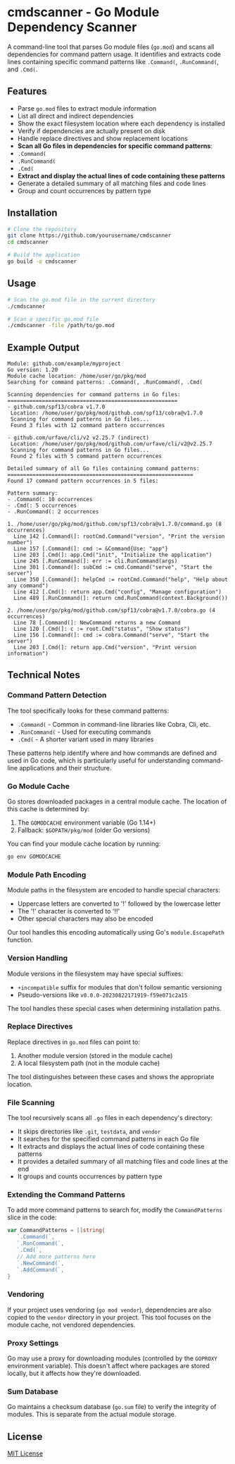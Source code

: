# cmdscanner - Go Module Dependency Scanner

A command-line tool that parses Go module files (`go.mod`) and scans all dependencies for command pattern usage. It identifies and extracts code lines containing specific command patterns like `.Command(`, `.RunCommand(`, and `.Cmd(`.

## Features

- Parse `go.mod` files to extract module information
- List all direct and indirect dependencies
- Show the exact filesystem location where each dependency is installed
- Verify if dependencies are actually present on disk
- Handle replace directives and show replacement locations
- **Scan all Go files in dependencies for specific command patterns**:
 - `.Command(`
 - `.RunCommand(`
 - `.Cmd(`
- **Extract and display the actual lines of code containing these patterns**
- Generate a detailed summary of all matching files and code lines
- Group and count occurrences by pattern type

## Installation

```bash
# Clone the repository
git clone https://github.com/yourusername/cmdscanner
cd cmdscanner

# Build the application
go build -o cmdscanner
```

## Usage

```bash
# Scan the go.mod file in the current directory
./cmdscanner

# Scan a specific go.mod file
./cmdscanner -file /path/to/go.mod
```

## Example Output

```
Module: github.com/example/myproject
Go version: 1.20
Module cache location: /home/user/go/pkg/mod
Searching for command patterns: .Command(, .RunCommand(, .Cmd(

Scanning dependencies for command patterns in Go files:
======================================================
- github.com/spf13/cobra v1.7.0
 Location: /home/user/go/pkg/mod/github.com/spf13/cobra@v1.7.0
 Scanning for command patterns in Go files...
 Found 3 files with 12 command pattern occurrences

- github.com/urfave/cli/v2 v2.25.7 (indirect)
 Location: /home/user/go/pkg/mod/github.com/urfave/cli/v2@v2.25.7
 Scanning for command patterns in Go files...
 Found 2 files with 5 command pattern occurrences

Detailed summary of all Go files containing command patterns:
===========================================================
Found 17 command pattern occurrences in 5 files:

Pattern summary:
- .Command(: 10 occurrences
- .Cmd(: 5 occurrences
- .RunCommand(: 2 occurrences

1. /home/user/go/pkg/mod/github.com/spf13/cobra@v1.7.0/command.go (8 occurrences)
  Line 142 [.Command(]: rootCmd.Command("version", "Print the version number")
  Line 157 [.Command(]: cmd := &Command{Use: "app"}
  Line 203 [.Cmd(]: app.Cmd("init", "Initialize the application")
  Line 245 [.RunCommand(]: err := cli.RunCommand(args)
  Line 301 [.Command(]: subCmd := cmd.Command("serve", "Start the server")
  Line 350 [.Command(]: helpCmd := rootCmd.Command("help", "Help about any command")
  Line 412 [.Cmd(]: return app.Cmd("config", "Manage configuration")
  Line 489 [.RunCommand(]: return cmd.RunCommand(context.Background())

2. /home/user/go/pkg/mod/github.com/spf13/cobra@v1.7.0/cobra.go (4 occurrences)
  Line 78 [.Command(]: NewCommand returns a new Command
  Line 120 [.Cmd(]: c := root.Cmd("status", "Show status")
  Line 156 [.Command(]: cmd := cobra.Command("serve", "Start the server")
  Line 203 [.Cmd(]: return app.Cmd("version", "Print version information")
```

## Technical Notes

### Command Pattern Detection

The tool specifically looks for these command patterns:
- `.Command(` - Common in command-line libraries like Cobra, Cli, etc.
- `.RunCommand(` - Used for executing commands
- `.Cmd(` - A shorter variant used in many libraries

These patterns help identify where and how commands are defined and used in Go code, which is particularly useful for understanding command-line applications and their structure.

### Go Module Cache

Go stores downloaded packages in a central module cache. The location of this cache is determined by:

1. The `GOMODCACHE` environment variable (Go 1.14+)
2. Fallback: `$GOPATH/pkg/mod` (older Go versions)

You can find your module cache location by running:

```bash
go env GOMODCACHE
```

### Module Path Encoding

Module paths in the filesystem are encoded to handle special characters:

- Uppercase letters are converted to '!' followed by the lowercase letter
- The '!' character is converted to '!!'
- Other special characters may also be encoded

Our tool handles this encoding automatically using Go's `module.EscapePath` function.

### Version Handling

Module versions in the filesystem may have special suffixes:

- `+incompatible` suffix for modules that don't follow semantic versioning
- Pseudo-versions like `v0.0.0-20230822171919-f59e071c2a15`

The tool handles these special cases when determining installation paths.

### Replace Directives

Replace directives in `go.mod` files can point to:

1. Another module version (stored in the module cache)
2. A local filesystem path (not in the module cache)

The tool distinguishes between these cases and shows the appropriate location.

### File Scanning

The tool recursively scans all `.go` files in each dependency's directory:

- It skips directories like `.git`, `testdata`, and `vendor`
- It searches for the specified command patterns in each Go file
- It extracts and displays the actual lines of code containing these patterns
- It provides a detailed summary of all matching files and code lines at the end
- It groups and counts occurrences by pattern type

### Extending the Command Patterns

To add more command patterns to search for, modify the `CommandPatterns` slice in the code:

```go
var CommandPatterns = []string{
   `.Command(`,
   `.RunCommand(`,
   `.Cmd(`,
   // Add more patterns here
   `.NewCommand(`,
   `.AddCommand(`,
}
```

### Vendoring

If your project uses vendoring (`go mod vendor`), dependencies are also copied to the `vendor` directory in your project. This tool focuses on the module cache, not vendored dependencies.

### Proxy Settings

Go may use a proxy for downloading modules (controlled by the `GOPROXY` environment variable). This doesn't affect where packages are stored locally, but it affects how they're downloaded.

### Sum Database

Go maintains a checksum database (`go.sum` file) to verify the integrity of modules. This is separate from the actual module storage.

## License

[MIT License](LICENSE)
